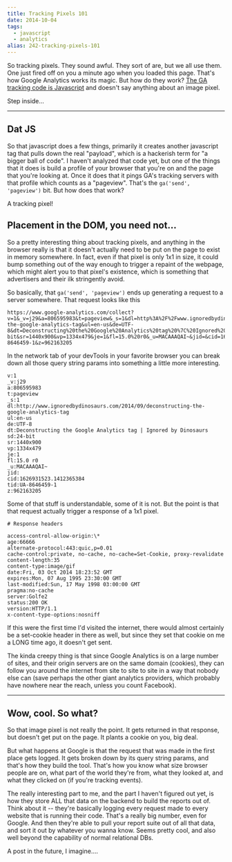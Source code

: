 ```yaml
---
title: Tracking Pixels 101
date: 2014-10-04
tags: 
  - javascript
  - analytics
alias: 242-tracking-pixels-101
---
```


So tracking pixels. They sound awful. They sort of are, but we all use them. One just fired off on you a minute ago when you loaded this page. That's how Google Analytics works its magic. But how do they work? [The GA tracking code is Javascript](posts/deconstructing-the-google-analytics-tag) and doesn't say anything about an image pixel.

Step inside...

---

## Dat JS

So that javascript does a few things, primarily it creates another javascript tag that pulls down the real "payload", which is a hackerish term for "a bigger ball of code". I haven't analyzed that code yet, but one of the things that it does is build a profile of your browser that you're on and the page that you're looking at. Once it does that it pings GA's tracking servers with that profile which counts as a "pageview". That's the `ga('send', 'pageview')` bit. But how does that work?

A tracking pixel!

## Placement in the DOM, you need not...

So a pretty interesting thing about tracking pixels, and anything in the browser really is that it doesn't actually need to be put on the page to exist in memory somewhere. In fact, even if that pixel is only 1x1 in size, it could bump something out of the way enough to trigger a repaint of the webpage, which might alert you to that pixel's existence, which is something that advertisers and their ilk stringently avoid.

So basically, that `ga('send', 'pageview')` ends up generating a request to a server somewhere. That request looks like this 

~~~
https://www.google-analytics.com/collect?v=1&_v=j29&a=806595983&t=pageview&_s=1&dl=http%3A%2F%2Fwww.ignoredbydinosaurs.com%2F2014%2F09%2Fdeconstructing-the-google-analytics-tag&ul=en-us&de=UTF-8&dt=Deconstructing%20the%20Google%20Analytics%20tag%20%7C%20Ignored%20by%20Dinosaurs&sd=24-bit&sr=1440x900&vp=1334x479&je=1&fl=15.0%20r0&_u=MACAAAQAI~&jid=&cid=1626931523.1412365384&tid=UA-8646459-1&z=962163205
~~~

In the network tab of your devTools in your favorite browser you can break down all those query string params into something a little more interesting.

~~~
v:1
_v:j29
a:806595983
t:pageview
_s:1
dl:http://www.ignoredbydinosaurs.com/2014/09/deconstructing-the-google-analytics-tag
ul:en-us
de:UTF-8
dt:Deconstructing the Google Analytics tag | Ignored by Dinosaurs
sd:24-bit
sr:1440x900
vp:1334x479
je:1
fl:15.0 r0
_u:MACAAAQAI~
jid:
cid:1626931523.1412365384
tid:UA-8646459-1
z:962163205
~~~

Some of that stuff is understandable, some of it is not. But the point is that that request actually trigger a response of a 1x1 pixel. 

~~~
# Response headers

access-control-allow-origin:\*
age:66666
alternate-protocol:443:quic,p=0.01
cache-control:private, no-cache, no-cache=Set-Cookie, proxy-revalidate
content-length:35
content-type:image/gif
date:Fri, 03 Oct 2014 18:23:52 GMT
expires:Mon, 07 Aug 1995 23:30:00 GMT
last-modified:Sun, 17 May 1998 03:00:00 GMT
pragma:no-cache
server:Golfe2
status:200 OK
version:HTTP/1.1
x-content-type-options:nosniff
~~~

If this were the first time I'd visited the internet, there would almost certainly be a set-cookie header in there as well, but since they set that cookie on me a LONG time ago, it doesn't get sent. 

The kinda creepy thing is that since Google Analytics is on a large number of sites, and their origin servers are on the same domain (cookies), they can follow you around the internet from site to site to site in a way that nobody else can (save perhaps the other giant analytics providers, which probably have nowhere near the reach, unless you count Facebook).

---

## Wow, cool. So what?

So that image pixel is not really the point. It gets returned in that response, but doesn't get put on the page. It plants a cookie on you, big deal.

But what happens at Google is that the request that was made in the first place gets logged. It gets broken down by its query string params, and that's how they build the tool. That's how you know what size browser people are on, what part of the world they're from, what they looked at, and what they clicked on (if you're tracking events).

The really interesting part to me, and the part I haven't figured out yet, is how they store ALL that data on the backend to build the reports out of. Think about it -- they're basically logging every request made to every website that is running their code. That's a really big number, even for Google. And then they're able to pull your report suite out of all that data, and sort it out by whatever you wanna know. Seems pretty cool, and also well beyond the capability of normal relational DBs.

A post in the future, I imagine....